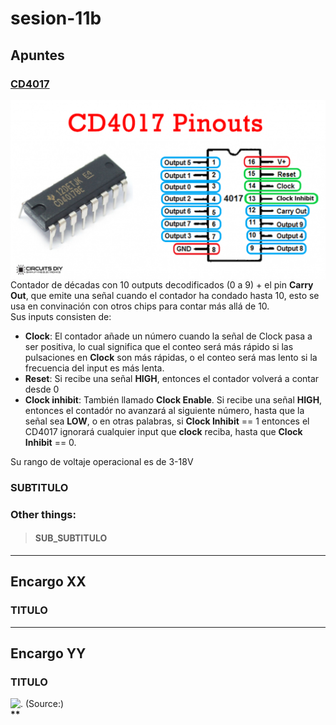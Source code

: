# sesion-11b

## Apuntes

### [CD4017](https://www.ti.com/lit/ds/symlink/cd4017b-mil.pdf?ts=1749282389151&ref_url=https%253A%252F%252Fwww.google.com%252F)
<img align="right" src="./archivos/cd4017pinout.png" alt=". (Source:https://circuits-diy.com/wp-content/uploads/2020/02/cd4017-in-pinout-1024x583.png edited by FranUDP)" width=600> Contador de décadas con 10 outputs decodificados (0 a 9) + el pin __Carry Out__, que emite una señal cuando el contador ha condado hasta 10, esto se usa en convinación con otros chips para contar más allá de 10.</br>
Sus inputs consisten de:
* __Clock__: El contador añade un número cuando la señal de Clock pasa a ser positiva, lo cual significa que el conteo será más rápido si las pulsaciones en __Clock__ son más rápidas, o el conteo será mas lento si la frecuencia del input es más lenta.
* __Reset__: Si recibe una señal __HIGH__, entonces el contador volverá a contar desde 0 
* __Clock inhibit__: También llamado __Clock Enable__. Si recibe una señal __HIGH__, entonces el contadór no avanzará al siguiente número, hasta que la señal sea __LOW__, o en otras palabras, si __Clock Inhibit__ == 1 entonces el CD4017 ignorará cualquier input que __clock__ reciba, hasta que __Clock Inhibit__ == 0.

Su rango de voltaje operacional es de 3-18V

### SUBTITULO


### Other things: <!-- Things to organize + random stuff -->
> #### SUB_SUBTITULO

-----------------------------------------------------------------------------------------------------------
## Encargo XX <!-- TEXT -->
### TITULO


-----------------------------------------------------------------------------------------------------------
## Encargo YY <!-- TEXT -->
### TITULO
<img align="" src="" alt=". (Source:)" width=400></br>
__**__
